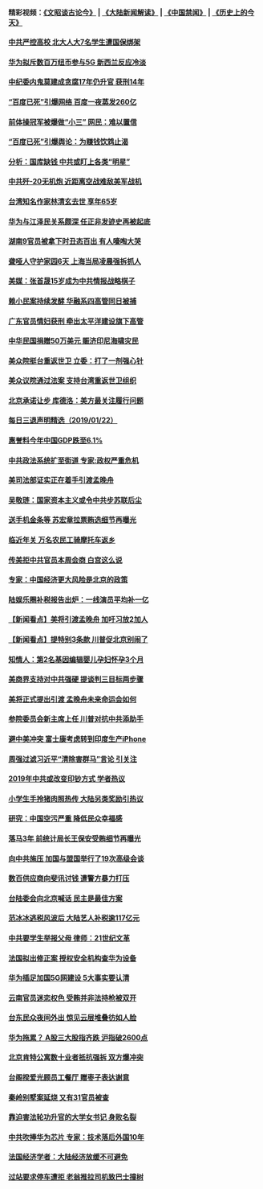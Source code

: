 #### 精彩视频：[《文昭谈古论今》](https://github.com/gfw-breaker/wenzhao/blob/master/README.md?t=01231830) | [《大陆新闻解读》](https://github.com/gfw-breaker/ntdtv-comedy/blob/master/README.md?t=01231830) | [《中国禁闻》](https://github.com/gfw-breaker/ntdtv-news/blob/master/README.md?t=01231830) | [《历史上的今天》](https://github.com/gfw-breaker/today-in-history/blob/master/README.md?t=01231830) 

#### [中共严控高校 北大人大7名学生遭国保绑架](../pages/nsc413/n10996854.md?t=01231830) 

#### [华为拟斥数百万纽币参与5G 新西兰反应冷淡](../pages/nsc413/n10996213.md?t=01231830) 


#### [中纪委内鬼莫建成贪腐17年仍升官 获刑14年](../pages/nsc413/n10996389.md?t=01231830) 

#### [“百度已死”引爆网络 百度一夜蒸发260亿](../pages/nsc413/n10996211.md?t=01231830) 

#### [前体操冠军被爆做“小三” 网民：难以置信](../pages/nsc413/n10996266.md?t=01231830) 

#### [“百度已死”引爆舆论：为赚钱饮鸩止渴](../pages/nsc413/n10996385.md?t=01231830) 

#### [分析：国库缺钱  中共或盯上各类“明星”](../pages/nsc413/n10996086.md?t=01231830) 

#### [中共歼-20无机炮 近距离空战难敌美军战机](../pages/nsc413/n10996027.md?t=01231830) 

#### [台湾知名作家林清玄去世 享年65岁](../pages/nsc413/n10996039.md?t=01231830) 

#### [华为与江泽民关系颇深 任正非发迹史再被起底](../pages/nsc413/n10995752.md?t=01231830) 

#### [湖南9官员被拿下时丑态百出 有人嚎啕大哭](../pages/nsc413/n10995605.md?t=01231830) 

#### [聋哑人守护家园6天 上海当局凌晨强拆抓人](../pages/nsc413/n10995440.md?t=01231830) 

#### [美媒：张首晟15岁成为中共情报战略棋子](../pages/nsc413/n10995635.md?t=01231830) 

#### [赖小民案持续发酵 华融系四高管同日被捕](../pages/nsc413/n10995442.md?t=01231830) 

#### [广东官员情妇获刑 牵出太平洋建设旗下高管](../pages/nsc413/n10995374.md?t=01231830) 

#### [中华民国捐赠50万美元 赈济印尼海啸灾民](../pages/nsc413/n10995411.md?t=01231830) 

#### [美众院挺台重返世卫 立委：打了一剂强心针](../pages/nsc413/n10995377.md?t=01231830) 

#### [美众议院通过法案 支持台湾重返世卫组织](../pages/nsc413/n10995345.md?t=01231830) 

#### [北京承诺让步 库德洛：美方最关注履行问题](../pages/nsc413/n10995077.md?t=01231830) 

#### [每日三退声明精选（2019/01/22）](../pages/nsc413/n10995271.md?t=01231830) 

#### [惠誉料今年中国GDP跌至6.1%](../pages/nsc413/n10995185.md?t=01231830) 

#### [中共政法系统扩至街道 专家:政权严重危机](../pages/nsc413/n10994697.md?t=01231830) 

#### [美司法部证实正在着手引渡孟晚舟](../pages/nsc413/n10994658.md?t=01231830) 

#### [吴敬琏：国家资本主义或令中共步苏联后尘](../pages/nsc413/n10994933.md?t=01231830) 

#### [送手机金条等 苏宏章拉票贿选细节再曝光](../pages/nsc413/n10994917.md?t=01231830) 

#### [临近年关 万名农民工骑摩托车返乡](../pages/nsc413/n10994836.md?t=01231830) 

#### [传美拒中共官员本周会商 白宫这么说](../pages/nsc413/n10994793.md?t=01231830) 

#### [专家：中国经济更大风险是北京的政策](../pages/nsc413/n10994703.md?t=01231830) 

#### [陆娱乐圈补税报告出炉：一线演员平均补一亿](../pages/nsc413/n10994667.md?t=01231830) 

#### [【新闻看点】美将引渡孟晚舟 加吁习放2加人](../pages/nsc413/n10994437.md?t=01231830) 

#### [【新闻看点】提特别3条款 川普促北京别闹了](../pages/nsc413/n10994438.md?t=01231830) 

#### [知情人：第2名基因编辑婴儿孕妇怀孕3个月](../pages/nsc413/n10994623.md?t=01231830) 

#### [美商界支持对中共强硬 提谈判三目标两步骤](../pages/nsc413/n10994389.md?t=01231830) 

#### [美将正式提出引渡 孟晚舟未来命运会如何](../pages/nsc413/n10994576.md?t=01231830) 

#### [参院委员会新主席上任 川普对抗中共添助手](../pages/nsc413/n10994600.md?t=01231830) 

#### [避中美冲突 富士康考虑转到印度生产iPhone](../pages/nsc413/n10994549.md?t=01231830) 

#### [周强过滤习近平“清除害群马”言论 引关注](../pages/nsc413/n10994208.md?t=01231830) 

#### [2019年中共或改变印钞方式 学者热议](../pages/nsc413/n10994285.md?t=01231830) 

#### [小学生手拎猪肉照热传 大陆另类奖励引热议](../pages/nsc413/n10994417.md?t=01231830) 

#### [研究：中国空污严重 降低民众幸福感](../pages/nsc413/n10994212.md?t=01231830) 

#### [落马3年 前统计局长王保安受贿细节再曝光](../pages/nsc413/n10994292.md?t=01231830) 

#### [向中共施压 加国与盟国举行了19次高级会谈](../pages/nsc413/n10994299.md?t=01231830) 

#### [数百供应商向斐讯讨钱 遭警方暴力打压](../pages/nsc413/n10992283.md?t=01231830) 


#### [台陆委会向北京喊话 民主是最佳方案](../pages/nsc413/n10993786.md?t=01231830) 

#### [范冰冰逃税风波后 大陆艺人补税逾117亿元](../pages/nsc413/n10994164.md?t=01231830) 

#### [中共要学生举报父母 律师：21世纪文革](../pages/nsc413/n10994044.md?t=01231830) 

#### [法国拟出修正案 授权安全机构查华为设备](../pages/nsc413/n10993863.md?t=01231830) 

#### [华为插足加国5G网建设 5大事实要认清](../pages/nsc413/n10994149.md?t=01231830) 

#### [云南官员迷恋权色 受贿并非法持枪被双开](../pages/nsc413/n10993602.md?t=01231830) 

#### [台东民众夜间外出 惊见云层堆叠彷如人脸](../pages/nsc413/n10993794.md?t=01231830) 

#### [华为拖累？ A股三大股指齐跌 沪指破2600点](../pages/nsc413/n10993524.md?t=01231830) 

#### [北京肯特公寓数十业者扺抗强拆 双方爆冲突](../pages/nsc413/n10993036.md?t=01231830) 

#### [台阁揆爱光顾员工餐厅 赠枣子表达谢意](../pages/nsc413/n10993679.md?t=01231830) 

#### [秦岭别墅案延烧 又有31官员被查](../pages/nsc413/n10993453.md?t=01231830) 

#### [靠迫害法轮功升官的大学女书记 身败名裂](../pages/nsc413/n10991893.md?t=01231830) 

#### [中共吹捧华为芯片 专家：技术落后外国10年](../pages/nsc413/n10993541.md?t=01231830) 

#### [法国经济学者：大陆经济放缓不可避免](../pages/nsc413/n10993077.md?t=01231830) 

#### [过站要求停车遭拒 老翁推拉司机致巴士撞树](../pages/nsc413/n10992921.md?t=01231830) 

